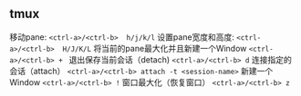 ## tmux
移动pane:
`
<ctrl-a>/<ctrl-b>  h/j/k/l
`
设置pane宽度和高度:
`
<ctrl-a>/<ctrl-b>  H/J/K/L
`
将当前的pane最大化并且新建一个Window
`
<ctrl-a>/<ctrl-b> + 
`
退出保存当前会话（detach)
`
<ctrl-a>/<ctrl-b> d
`
连接指定的会话（attach）
`
<ctrl-a>/<ctrl-b> attach -t <session-name>
`
新建一个Window
`
<ctrl-a>/<ctrl-b> !
`
窗口最大化（恢复窗口）
`
<ctrl-a>/<ctrl-b> z
`
